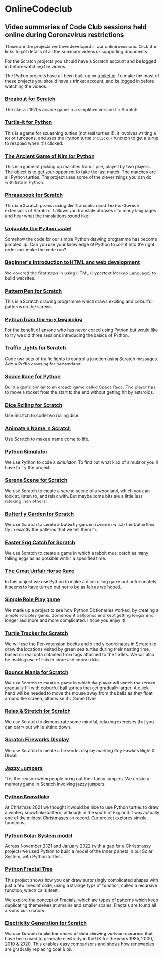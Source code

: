 # OnlineCodeclub

## Video summaries of Code Club sessions held online during Coronavirus restrictions

These are the projects we have developed in our online sessions. Click the links to get details of all the summary videos or supporting documents:

For the Scratch projects you should have a Scratch account and be logged in before watching the videos.

The Python projects have all been built up on [trinket.io](https://trinket.io). To make the most of these projects you should have a trinket account, and be logged in before watching the videos.

### [Breakout for Scratch](breakout.md)

The classic 1970s arcade game in a simplified version for Scratch.

### [Turtle-it for Python](turtleit.md)

This is a game for squashing turtles (not real turtles!!!). It involves writing a lot of functions, and uses the Python turtle ```onclick()``` function to get a turtle to respond when it's clicked.

### [The Ancient Game of Nim for Python](nim.md)

This is a game of picking up matches from a pile, played by two players. The object is to get your opponent to take the last match. The matches are all Python turtles. The project uses some of the clever things you can do with lists in Python.

### [Phrasebook for Scratch](phrasebook.md)

This is a Scratch project using the Translation and Text-to-Speech extensions of Scratch. It allows you translate phrases into many languages and hear what the translations sound like.

### [Unjumble the Python code!](jumbled_code.md)

Somehow the code for our simple Python drawing programme has become jumbled up. Can you use your knowledge of Python to sort it into the right order and make the code run?

### [Beginner's introduction to HTML and web development](html.md)

We covered the first steps in using HTML (Hypertext Markup Language) to build websites.

### [Pattern Pen for Scratch](pattern_pen.md)

This is a Scratch drawing programme which draws exciting and colourful patterns on the screen.

### [Python from the very beginning](beginners.md)

For the benefit of anyone who has never coded using Python but would like to try we did three sessions introducing the basics of Python.

### [Traffic Lights for Scratch](traffic_lights.md)

Code two sets of traffic lights to control a junction using Scratch messages. Add a Puffin crossing for pedestrians!

### [Space Race for Python](space_race.md)

Build a game similar to an arcade game called Space Race. The player has to move a rocket from the start to the end without getting hit by asteroids.

### [Dice Rolling for Scratch](dice_rolling.md)

Use Scratch to code two rolling dice.

### [Animate a Name in Scratch](animate_a_name.md)

Use Scratch to make a name come to life.

### [Python Simulator](simulator.md)

We use Python to code a *simulator*. To find out what kind of simulator you'll have to try the project!

### [Serene Scene for Scratch](serene_scene.md)

We use Scratch to create a serene scene of a woodland, which you can look at, listen to, and relax with.  But maybe some bits are a little less relaxing than others!

### [Butterfly Garden for Scratch](butterfly_garden.md)

We use Scratch to create a butterfly garden scene in which the butterflies fly in exactly the patterns that we tell them to.

### [Easter Egg Catch for Scratch](easter_egg_catch.md)

We use Scratch to create a game in which a rabbit must catch as many falling eggs as as possible within a specified time.

### [The Great Unfair Horse Race](unfair_horserace.md)

In this project we use Python to make a dice rolling game but unfortunately it seems to have turned out not to be as fair as we hoped.

### [Simple Role Play game](role_play.md)

We made up a project to see how Python Dictionaries worked, by creating a simple role play game. Somehow it ballooned and kept getting longer and longer and more and more complicated. I hope you enjoy it!

### [Turtle Tracker for Scratch](turtle_tracker.md)

We will use the Pen extension blocks and x and y coordinates in Scratch to draw the locations visited by green sea turtles during their nesting time, based on real data obtained from tags attached to the turtles.   We will also be making use of lists to store and import data.

### [Bounce Mania for Scratch](bounce_mania.md)

We use Scratch to create a game in which the player will watch the screen gradually fill with colourful ball sprites that get gradually larger.  A quick hand will be needed to move the mouse away from the balls as they float around the screen, otherwise it's Game Over!

### [Relax & Stretch for Scratch](relax_and_stretch.md)

We use Scratch to demonstrate some mindful, relaxing exercises that you can carry out while sitting down.

### [Scratch Fireworks Display](fireworks.md)

We use Scratch to create a fireworks display marking Guy Fawkes Night & Diwali.

### [Jazzy Jumpers](jazzy_jumpers.md)

'Tis the season when people bring out their fancy jumpers.   We create a memory game in Scratch involving jazzy jumpers.

### [Python Snowflake](snowflake.md)

At Christmas 2021 we thought it would be nice to use Python turtles to draw a wintery snowflake pattern, although in the south of England it was actually one of the mildest Christmases on record.  Our project explores simple functions.

### [Python Solar System model](planets.md)

Across November 2021 and January 2022 (with a gap for a Christmassy project) we used Python to build a model of the inner planets in our Solar System, with Python turtles.

### [Python Fractal Tree](tree.md)

This project shows how you can draw surprisingly complicated shapes with just a few lines of code, using a strange type of function, called a recursive function, which calls itself.

We explore the concept of Fractals, which are types of patterns which keep duplicating themselves at smaller and smaller scales. Fractals are found all around us in nature.

### [Electricity Generation for Scratch](electricity_gen.md)

We use Scratch to plot bar charts of data showing various resources that have been used to generate electrcity in the UK for the years 1985, 2000, 2010 & 2020.   This enables easy comparisons and shows how renewables are gradually replacing coal & oil.

